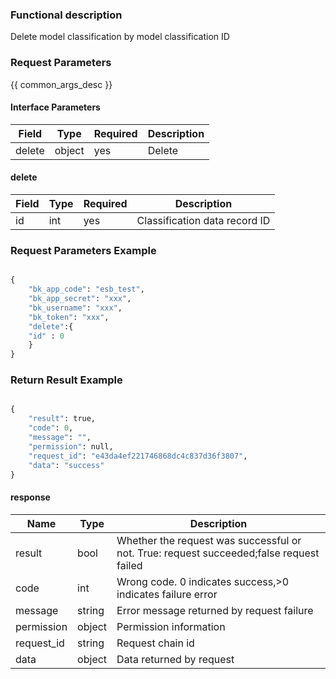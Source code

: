 ### Functional description

Delete model classification by model classification ID

### Request Parameters

{{ common_args_desc }}

#### Interface Parameters

| Field| Type       | Required   | Description                            |
|-------|-------------|--------|----------------------------------|
| delete      |  object |yes    | Delete|

#### delete
| Field                | Type       | Required   | Description                            |
|---------------------|-------------|--------|----------------------------------|
|id     |  int         | yes  | Classification data record ID                   |


### Request Parameters Example

```python

{
    "bk_app_code": "esb_test",
    "bk_app_secret": "xxx",
    "bk_username": "xxx",
    "bk_token": "xxx",
    "delete":{
    "id" : 0
    }
}
```


### Return Result Example

```python

{
    "result": true,
    "code": 0,
    "message": "",
    "permission": null,
    "request_id": "e43da4ef221746868dc4c837d36f3807",
    "data": "success"
}
```
#### response

| Name    | Type   | Description                                    |
| ------- | ------ | ------------------------------------- |
| result  | bool   | Whether the request was successful or not. True: request succeeded;false request failed|
| code    |  int    | Wrong code. 0 indicates success,>0 indicates failure error    |
| message | string |Error message returned by request failure                    |
| permission    |  object |Permission information    |
| request_id    |  string |Request chain id    |
| data    |  object |Data returned by request                           |
